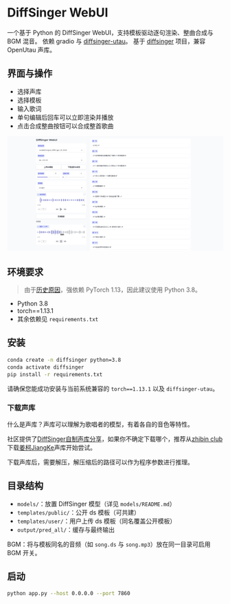 # DiffSinger WebUI

一个基于 Python 的 DiffSinger WebUI，支持模板驱动逐句渲染、整曲合成与 BGM 混音。
依赖 gradio 与 [diffsinger-utau](https://github.com/bingcheng1998/diffsinger_utau)。
基于 [diffsinger](https://github.com/openvpi/DiffSinger) 项目，兼容 OpenUtau 声库。

## 界面与操作

- 选择声库
- 选择模板
- 输入歌词
- 单句编辑后回车可以立即渲染并播放
- 点击合成整曲按钮可以合成整首歌曲

![界面截图](./.src/webui.jpg)

## 环境要求

> 由于[历史原因](https://github.com/openvpi/DiffSinger/blob/main/docs/GettingStarted.md#deployment)，强依赖 PyTorch 1.13，因此建议使用 Python 3.8。

- Python 3.8
- torch==1.13.1
- 其余依赖见 `requirements.txt`

## 安装
```bash
conda create -n diffsinger python=3.8
conda activate diffsinger
pip install -r requirements.txt
```

请确保您能成功安装与当前系统兼容的 `torch==1.13.1` 以及 `diffsinger-utau`。

### 下载声库

什么是声库？声库可以理解为歌唱者的模型，有着各自的音色等特性。

社区提供了[DiffSinger自制声库分享](https://docs.qq.com/sheet/DQXNDY0pPaEpOc3JN)，如果你不确定下载哪个，推荐从[zhibin club](https://www.zhibin.club/)下载[姜柯JiangKe](https://pan.quark.cn/s/254f030af8cb#/list/share/0929019064004907b7b95212c03066ed)声库开始尝试。

下载声库后，需要解压，解压缩后的路径可以作为程序参数进行推理。

## 目录结构
- `models/`：放置 DiffSinger 模型（详见 `models/README.md`）
- `templates/public/`：公开 ds 模板（可共建）
- `templates/user/`：用户上传 ds 模板（同名覆盖公开模板）
- `output/pred_all/`：缓存与最终输出

BGM：将与模板同名的音频（如 `song.ds` 与 `song.mp3`）放在同一目录可启用 BGM 开关。

## 启动
```bash
python app.py --host 0.0.0.0 --port 7860
```